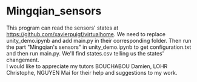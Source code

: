 # Mingqian_sensors
This program can read the sensors' states at https://github.com/xavierpuigf/virtualhome. We need to replace unity_demo.ipynb and add main.py in their corresponding folder. Then run the part "Mingqian's sensors" in unity_demo.ipynb to get configuration.txt and then run main.py. We'll find states.csv telling us the states' changement.    
I would like to appreciate my tutors BOUCHABOU Damien, LOHR Christophe, NGUYEN Mai for their help and suggestions to my work.

